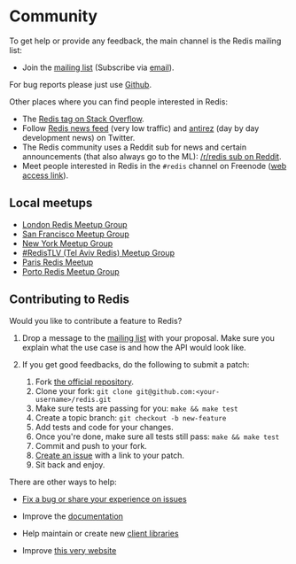 Community
===


To get help or provide any feedback, the main channel is the Redis mailing list:

* Join the [mailing list](http://groups.google.com/group/redis-db) (Subscribe via [email](mailto:redis-db+subscribe@googlegroups.com)).

For bug reports please just use [Github](https://github.com/antirez/redis).

Other places where you can find people interested in Redis:

* The [Redis tag on Stack Overflow](http://stackoverflow.com/questions/tagged/redis?sort=newest&pageSize=30).
* Follow [Redis news feed](http://twitter.com/redisfeed) (very low traffic) and [antirez](http://twitter.com/antirez) (day by day development news) on Twitter.
* The Redis community uses a Reddit sub for news and certain announcements (that also always go to the ML): [/r/redis sub on Reddit](https://www.reddit.com/r/redis/).
* Meet people interested in Redis in the `#redis` channel on Freenode ([web access link](http://webchat.freenode.net/?channels=redis)).

Local meetups
---

* [London Redis Meetup Group](https://www.meetup.com/Redis-London)
* [San Francisco Meetup Group](http://sfmeetup.redis.io)
* [New York Meetup Group](https://www.meetup.com/New-York-REDIS-Meetup)
* [#RedisTLV (Tel Aviv Redis) Meetup Group](https://www.meetup.com/Tel-Aviv-Redis-Meetup)
* [Paris Redis Meetup](https://www.meetup.com/Paris-Redis-Meetup/)
* [Porto Redis Meetup Group](https://www.meetup.com/Redis-Porto)

Contributing to Redis
---

Would you like to contribute a feature to Redis?

1. Drop a message to the [mailing list](http://groups.google.com/group/redis-db) with your proposal. Make sure you explain what the use case is and how the API would look like.

2. If you get good feedbacks, do the following to submit a patch:

    1. Fork [the official repository](http://github.com/antirez/redis).
    2. Clone your fork: `git clone git@github.com:<your-username>/redis.git`
    3. Make sure tests are passing for you: `make && make test`
    4. Create a topic branch: `git checkout -b new-feature`
    5. Add tests and code for your changes.
    6. Once you're done, make sure all tests still pass: `make && make test`
    7. Commit and push to your fork.
    8. [Create an issue](https://github.com/antirez/redis/issues) with a link to your patch.
    9. Sit back and enjoy.

There are other ways to help:

* [Fix a bug or share your experience on issues](https://github.com/antirez/redis/issues)

* Improve the [documentation](http://github.com/antirez/redis-doc)

* Help maintain or create new [client libraries](/clients)

* Improve [this very website](http://github.com/antirez/redis-io)
